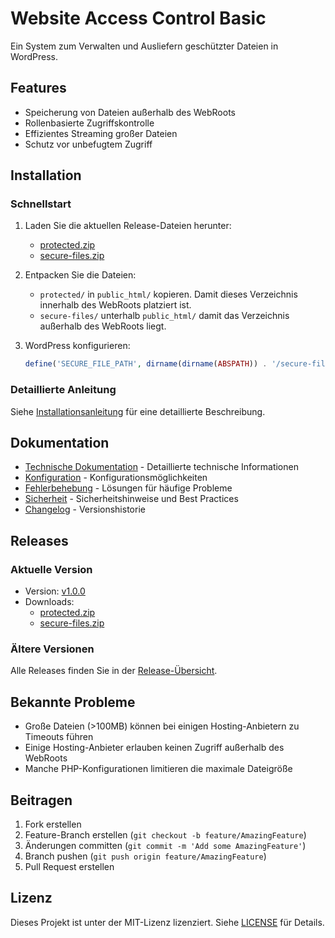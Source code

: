 # Website Access Control Basic

Ein System zum Verwalten und Ausliefern geschützter Dateien in WordPress.

## Features

- Speicherung von Dateien außerhalb des WebRoots
- Rollenbasierte Zugriffskontrolle
- Effizientes Streaming großer Dateien
- Schutz vor unbefugtem Zugriff

## Installation

### Schnellstart

1. Laden Sie die aktuellen Release-Dateien herunter:
   - [protected.zip](https://github.com/your-username/Website-Access-Control-Basic/releases/latest/download/protected.zip)
   - [secure-files.zip](https://github.com/your-username/Website-Access-Control-Basic/releases/latest/download/secure-files.zip)

2. Entpacken Sie die Dateien:
   - `protected/` in `public_html/` kopieren. Damit dieses Verzeichnis innerhalb des WebRoots platziert ist.
   - `secure-files/` unterhalb `public_html/` damit das Verzeichnis außerhalb des WebRoots liegt.

3. WordPress konfigurieren:
   ```php
   define('SECURE_FILE_PATH', dirname(dirname(ABSPATH)) . '/secure-files');
   ```

### Detaillierte Anleitung

Siehe [Installationsanleitung](docs/installation.md) für eine detaillierte Beschreibung.

## Dokumentation

- [Technische Dokumentation](docs/technical.md) - Detaillierte technische Informationen
- [Konfiguration](docs/configuration.md) - Konfigurationsmöglichkeiten
- [Fehlerbehebung](docs/troubleshooting.md) - Lösungen für häufige Probleme
- [Sicherheit](docs/security.md) - Sicherheitshinweise und Best Practices
- [Changelog](docs/changelog.md) - Versionshistorie

## Releases

### Aktuelle Version
- Version: [v1.0.0](https://github.com/your-username/Website-Access-Control-Basic/releases/latest)
- Downloads:
  - [protected.zip](https://github.com/your-username/Website-Access-Control-Basic/releases/latest/download/protected.zip)
  - [secure-files.zip](https://github.com/your-username/Website-Access-Control-Basic/releases/latest/download/secure-files.zip)

### Ältere Versionen
Alle Releases finden Sie in der [Release-Übersicht](https://github.com/your-username/Website-Access-Control-Basic/releases).

## Bekannte Probleme

- Große Dateien (>100MB) können bei einigen Hosting-Anbietern zu Timeouts führen
- Einige Hosting-Anbieter erlauben keinen Zugriff außerhalb des WebRoots
- Manche PHP-Konfigurationen limitieren die maximale Dateigröße

## Beitragen

1. Fork erstellen
2. Feature-Branch erstellen (`git checkout -b feature/AmazingFeature`)
3. Änderungen committen (`git commit -m 'Add some AmazingFeature'`)
4. Branch pushen (`git push origin feature/AmazingFeature`)
5. Pull Request erstellen

## Lizenz

Dieses Projekt ist unter der MIT-Lizenz lizenziert. Siehe [LICENSE](LICENSE) für Details.
